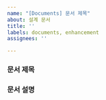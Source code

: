 ```yaml
---
name: "[Documents] 문서 제목"
about: 설계 문서
title: ''
labels: documents, enhancement
assignees: ''

---
```


### 문서 제목

### 문서 설명
